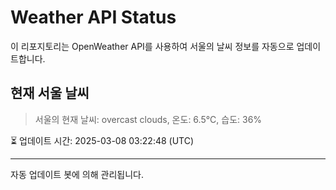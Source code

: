 
# Weather API Status

이 리포지토리는 OpenWeather API를 사용하여 서울의 날씨 정보를 자동으로 업데이트합니다.

## 현재 서울 날씨
> 서울의 현재 날씨: overcast clouds, 온도: 6.5°C, 습도: 36%

⏳ 업데이트 시간: 2025-03-08 03:22:48 (UTC)

---
자동 업데이트 봇에 의해 관리됩니다.
